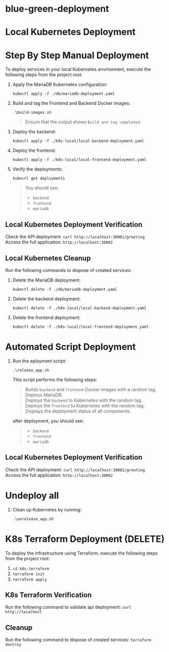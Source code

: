 # blue-green-deployment

# Local Kubernetes Deployment
# Step By Step Manual Deployment
To deploy services in your local Kubernetes environment, execute the following steps from the project root:
1. Apply the MariaDB Kubernetes configuration:
    ```
    kubectl apply -f ./db/mariadb-deployment.yaml
    ```

2. Build and tag the Frontend and Backend Docker images:
    ```
    .\build-images.sh
    ```
    >Ensure that the output shows `Build and tag completed`.

3. Deploy the backend:
    ```
    kubectl apply -f ./k8s-local/local-backend-deployment.yaml
    ```

4. Deploy the frontend:
    ```
    kubectl apply -f ./k8s-local/local-frontend-deployment.yaml
    ```

5. Verify the deployments:

    ```
    kubectl get deployments
    ```
    > You should see:
    > - `backend`
    > - `frontend`
    > - `mariadb`

## Local Kubernetes Deployment Verification
Ckeck the API deployment: `curl http://localhost:30001/greeting`  
Access the full application: `http://localhost:30002`

## Local Kubernetes Cleanup
Run the following commands to dispose of created services: 
1. Delete the MariaDB deployment:
    ```
    kubectl delete -f ./db/mariadb-deployment.yaml
    ```
2. Delete the backend deployment:
    ``` 
    kubectl delete -f ./k8s-local/local-backend-deployment.yaml
    ```
3. Delete the frontend deployment:
    ```
    kubectl delete -f ./k8s-local/local-frontend-deployment.yaml
    ```

# Automated Script Deployment
1. Run the eployment script:
   ```
   .\release_app.sh
   ```
   
   This script performs the following steps:
   > Builds `backend` and `frontend` Docker images with a random tag.  
   > Deploys MariaDB.  
   > Deploys the `backend` to Kubernetes with the random tag.  
   > Deploys the `frontend` to Kubernetes with the random tag.  
   > Displays the deployment status of all components.  

   after deployment, you should see:
   > - `backend`
   > - `frontend`
   > - `mariadb`  

## Local Kubernetes Deployment Verification
Check the API deployment: `curl http://localhost:30001/greeting`  
Access the full application: `http://localhost:30002`  

# Undeploy all
1. Clean up Kubernetes by running:
    ```
    .\unrelease_app.sh
    ```

# K8s Terraform Deployment (DELETE)
To deploy the infrastructure using Terraform, execute the following steps from the project root:
1. `cd k8s-terraform`
2. `terraform init`
3. `terraform apply`

## K8s Terraform Verification
Run the following command to validate api deployment: `curl http://localhost`

## Cleanup
Run the following command to dispose of created services: `terraform destroy`
